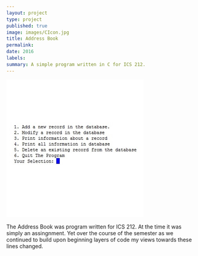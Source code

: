 ```yaml
---
layout: project
type: project
published: true
image: images/CIcon.jpg
title: Address Book
permalink:
date: 2016
labels: 
summary: A simple program written in C for ICS 212.
---
```


 <img class="ui image" src="../images/ICS212CP1.jpg">
  
The Address Book was program written for ICS 212. At the time it was simply an assingnment. Yet over the course of the semester as we continued to build upon beginning layers of code my views towards these lines changed.

